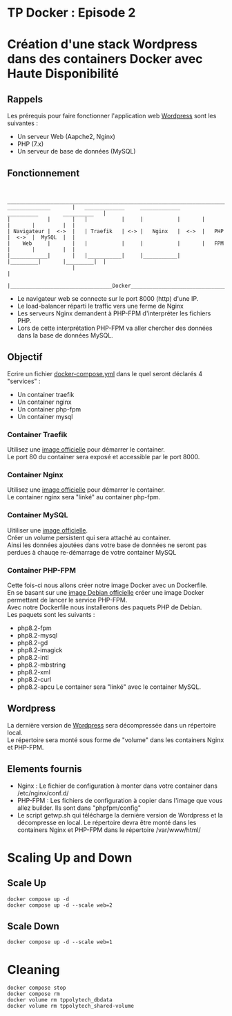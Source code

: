 # TP Docker : Episode 2

# Création d'une stack Wordpress dans des containers Docker avec Haute Disponibilité

## Rappels

Les prérequis pour faire fonctionner l'application web [Wordpress](https://wordpress.org/) sont les suivantes :
 - Un serveur Web (Aapche2, Nginx)
 - PHP (7.x)
 - Un serveur de base de données (MySQL)


## Fonctionnement

```

                     __________________________________________________________________________
______________       |   _____________     _____________       __________        __________   |
|            |       |   |           |     |           |       |         |       |         |  |  
| Navigateur |  <->  |   | Traefik   | <-> |   Nginx   |  <->  |   PHP   |  <->  |  MySQL  |  |
|    Web     |       |   |           |     |           |       |   FPM   |       |         |  |
|____________|       |   |___________|     |___________|       |_________|       |_________|  |
                     |                                                                        |
                     |_________________________________Docker_________________________________|
```


* Le navigateur web se connecte sur le port 8000 (http) d'une IP.  
* Le load-balancer réparti le traffic vers une ferme de Nginx 
* Les serveurs Nginx demandent à PHP-FPM d'interpréter les fichiers PHP.  
* Lors de cette interprétation PHP-FPM va aller chercher des données dans la base de données MySQL.  

## Objectif

Ecrire un fichier [docker-compose.yml](https://docs.docker.com/compose/compose-file/) dans le quel seront déclarés 4 "services" :

 * Un container traefik
 * Un container nginx
 * Un container php-fpm
 * Un container mysql

### Container Traefik

Utilisez une [image officielle](https://hub.docker.com/_/traefik) pour démarrer le container.  
Le port 80 du container sera exposé et accessible par le port 8000.  


### Container Nginx

Utilisez une [image officielle](https://hub.docker.com/_/nginx) pour démarrer le container.  
Le container nginx sera "linké" au container php-fpm.

### Container MySQL

Uitiliser une [image officielle](https://hub.docker.com/_/mysql).   
Créer un volume persistent qui sera attaché au container.  
Ainsi les données ajoutées dans votre base de données ne seront pas perdues à chauqe re-démarrage de votre container MySQL


### Container PHP-FPM

Cette fois-ci nous allons créer notre image Docker avec un Dockerfile.  
En se basant sur une [image Debian officielle](https://hub.docker.com/_/debian) créer une image Docker permettant de lancer le service PHP-FPM.  
Avec notre Dockerfile nous installerons des paquets PHP de Debian.  
Les paquets sont les suivants :
 - php8.2-fpm
 - php8.2-mysql
 - php8.2-gd
 - php8.2-imagick
 - php8.2-intl
 - php8.2-mbstring
 - php8.2-xml
 - php8.2-curl
 - php8.2-apcu
Le container sera "linké" avec le container MySQL.


## Wordpress

La dernière version de [Wordpress](https://fr.wordpress.org/download/) sera décompressée dans un répertoire local.  
Le répertoire sera monté sous forme de "volume" dans les containers Nginx et PHP-FPM.


## Elements fournis

* Nginx : Le fichier de configuration à monter dans votre container dans /etc/nginx/conf.d/
* PHP-FPM : Les fichiers de configuration à copier dans l'image que vous allez builder. Ils sont dans "phpfpm/config"
* Le script getwp.sh qui télécharge la dernière version de Wordpress et la décompresse en local. Le répertoire devra être monté dans les containers Nginx et PHP-FPM dans le répertoire /var/www/html/



# Scaling Up and Down

## Scale Up
```
docker compose up -d
docker compose up -d --scale web=2
```

## Scale Down
```
docker compose up -d --scale web=1
```

# Cleaning
```
docker compose stop
docker compose rm
docker volume rm tppolytech_dbdata
docker volume rm tppolytech_shared-volume
```
